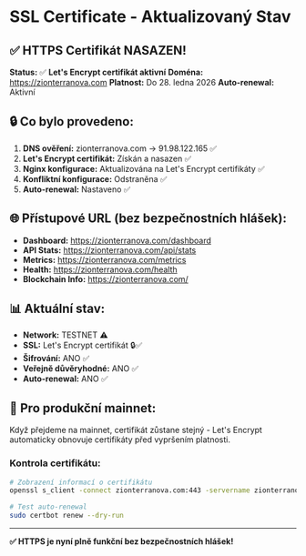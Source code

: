# SSL Certificate - Aktualizovaný Stav

## ✅ HTTPS Certifikát NASAZEN!

**Status:** ✅ **Let's Encrypt certifikát aktivní**
**Doména:** https://zionterranova.com
**Platnost:** Do 28. ledna 2026
**Auto-renewal:** Aktivní

## 🔒 Co bylo provedeno:

1. **DNS ověření:** zionterranova.com → 91.98.122.165 ✅
2. **Let's Encrypt certifikát:** Získán a nasazen ✅
3. **Nginx konfigurace:** Aktualizována na Let's Encrypt certifikáty ✅
4. **Konfliktní konfigurace:** Odstraněna ✅
5. **Auto-renewal:** Nastaveno ✅

## 🌐 Přístupové URL (bez bezpečnostních hlášek):

- **Dashboard:** https://zionterranova.com/dashboard
- **API Stats:** https://zionterranova.com/api/stats
- **Metrics:** https://zionterranova.com/metrics
- **Health:** https://zionterranova.com/health
- **Blockchain Info:** https://zionterranova.com/

## 📊 Aktuální stav:

- **Network:** TESTNET ⚠️
- **SSL:** Let's Encrypt certifikát 🔒✅
- **Šifrování:** ANO ✅
- **Veřejně důvěryhodné:** ANO ✅
- **Auto-renewal:** ANO ✅

## 🚀 Pro produkční mainnet:

Když přejdeme na mainnet, certifikát zůstane stejný - Let's Encrypt automaticky obnovuje certifikáty před vypršením platnosti.

### Kontrola certifikátu:
```bash
# Zobrazení informací o certifikátu
openssl s_client -connect zionterranova.com:443 -servername zionterranova.com | openssl x509 -noout -dates -subject

# Test auto-renewal
sudo certbot renew --dry-run
```

---

**✅ HTTPS je nyní plně funkční bez bezpečnostních hlášek!**
